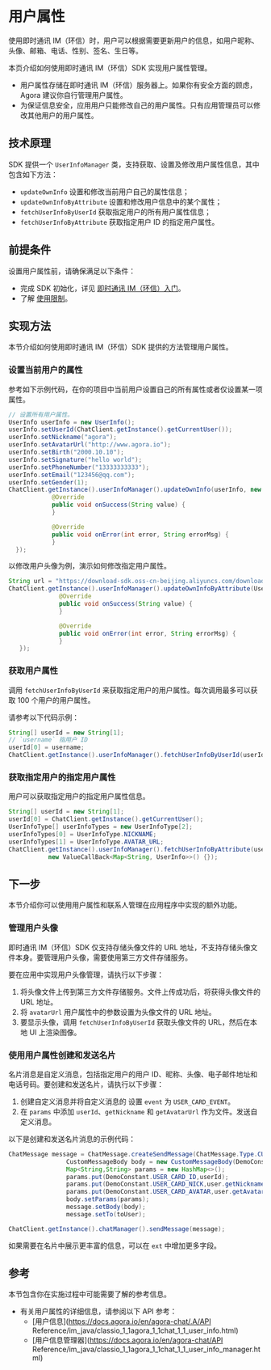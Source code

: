 # 用户属性

使用即时通讯 IM（环信）时，用户可以根据需要更新用户的信息，如用户昵称、头像、邮箱、电话、性别、签名、生日等。

本页介绍如何使用即时通讯 IM（环信）SDK 实现用户属性管理。

- 用户属性存储在即时通讯 IM（环信）服务器上。如果你有安全方面的顾虑，Agora 建议你自行管理用户属性。
- 为保证信息安全，应用用户只能修改自己的用户属性。只有应用管理员可以修改其他用户的用户属性。

## 技术原理

SDK 提供一个 `UserInfoManager` 类，支持获取、设置及修改用户属性信息，其中包含如下方法：

- `updateOwnInfo` 设置和修改当前用户自己的属性信息；
- `updateOwnInfoByAttribute` 设置和修改用户信息中的某个属性；
- `fetchUserInfoByUserId` 获取指定用户的所有用户属性信息；
- `fetchUserInfoByAttribute` 获取指定用户 ID 的指定用户属性。

## 前提条件

设置用户属性前，请确保满足以下条件：

- 完成 SDK 初始化，详见 [即时通讯 IM（环信）入门](https://docs.agora.io/en/agora-chat/agora_chat_get_started_unity?platform=Unity)。
- 了解 [使用限制](https://docs.agora.io/en/agora-chat/agora_chat_limitation?platform=Unity)。

## 实现方法

本节介绍如何使用即时通讯 IM（环信）SDK 提供的方法管理用户属性。

### 设置当前用户的属性

参考如下示例代码，在你的项目中当前用户设置自己的所有属性或者仅设置某一项属性。

```java
// 设置所有用户属性。
UserInfo userInfo = new UserInfo();
userInfo.setUserId(ChatClient.getInstance().getCurrentUser());
userInfo.setNickname("agora");
userInfo.setAvatarUrl("http://www.agora.io");
userInfo.setBirth("2000.10.10");
userInfo.setSignature("hello world");
userInfo.setPhoneNumber("13333333333");
userInfo.setEmail("123456@qq.com");
userInfo.setGender(1);
ChatClient.getInstance().userInfoManager().updateOwnInfo(userInfo, new ValueCallBack<String>() {
            @Override
            public void onSuccess(String value) {
            }

            @Override
            public void onError(int error, String errorMsg) {
            }
  });
```

以修改用户头像为例，演示如何修改指定用户属性。

```java
String url = "https://download-sdk.oss-cn-beijing.aliyuncs.com/downloads/IMDemo/avatar/Image1.png";
ChatClient.getInstance().userInfoManager().updateOwnInfoByAttribute(UserInfoType.AVATAR_URL, url, new ValueCallBack<String>() {
              @Override
              public void onSuccess(String value) {
              }

              @Override
              public void onError(int error, String errorMsg) {
              }
   });
```

### 获取用户属性

调用 `fetchUserInfoByUserId` 来获取指定用户的用户属性。每次调用最多可以获取 100 个用户的用户属性。

请参考以下代码示例：

```java
String[] userId = new String[1];
// `username` 指用户 ID
userId[0] = username;
ChatClient.getInstance().userInfoManager().fetchUserInfoByUserId(userId, new ValueCallBack<Map<String, UserInfo>>() {});
```

### 获取指定用户的指定用户属性


用户可以获取指定用户的指定用户属性信息。

```java
String[] userId = new String[1];
userId[0] = ChatClient.getInstance().getCurrentUser();
UserInfoType[] userInfoTypes = new UserInfoType[2];
userInfoTypes[0] = UserInfoType.NICKNAME;
userInfoTypes[1] = UserInfoType.AVATAR_URL;
ChatClient.getInstance().userInfoManager().fetchUserInfoByAttribute(userId, userInfoTypes,
           new ValueCallBack<Map<String, UserInfo>>() {});
```

## 下一步

本节介绍你可以使用用户属性和联系人管理在应用程序中实现的额外功能。

### 管理用户头像

即时通讯 IM（环信）SDK 仅支持存储头像文件的 URL 地址，不支持存储头像文件本身。要管理用户头像，需要使用第三方文件存储服务。

要在应用中实现用户头像管理，请执行以下步骤：

1. 将头像文件上传到第三方文件存储服务。文件上传成功后，将获得头像文件的 URL 地址。
2. 将 `avatarUrl` 用户属性中的参数设置为头像文件的 URL 地址。
3. 要显示头像，调用 `fetchUserInfoByUserId` 获取头像文件的 URL，然后在本地 UI 上渲染图像。

### 使用用户属性创建和发送名片

名片消息是自定义消息，包括指定用户的用户 ID、昵称、头像、电子邮件地址和电话号码。要创建和发送名片，请执行以下步骤：

1. 创建自定义消息并将自定义消息的 设置 `event` 为 `USER_CARD_EVENT`。
2. 在 `params` 中添加 `userId`、`getNickname` 和 `getAvatarUrl` 作为文件。发送自定义消息。

以下是创建和发送名片消息的示例代码：

```java
ChatMessage message = ChatMessage.createSendMessage(ChatMessage.Type.CUSTOM);
                CustomMessageBody body = new CustomMessageBody(DemoConstant.USER_CARD_EVENT);
                Map<String,String> params = new HashMap<>();
                params.put(DemoConstant.USER_CARD_ID,userId);
                params.put(DemoConstant.USER_CARD_NICK,user.getNickname());
                params.put(DemoConstant.USER_CARD_AVATAR,user.getAvatarUrl());
                body.setParams(params);
                message.setBody(body);
                message.setTo(toUser);

ChatClient.getInstance().chatManager().sendMessage(message);
```

如果需要在名片中展示更丰富的信息，可以在 `ext` 中增加更多字段。

## 参考

本节包含你在实施过程中可能需要了解的参考信息。

- 有关用户属性的详细信息，请参阅以下 API 参考：
  - [用户信息](https://docs.agora.io/en/agora-chat/.A/API Reference/im_java/classio_1_1agora_1_1chat_1_1_user_info.html)
  - [用户信息管理器](https://docs.agora.io/en/agora-chat/API Reference/im_java/classio_1_1agora_1_1chat_1_1_user_info_manager.html)